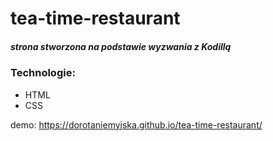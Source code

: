 # tea-time-restaurant
##### strona stworzona na podstawie wyzwania z Kodillą


### Technologie:
* HTML
* CSS

demo: https://dorotaniemyjska.github.io/tea-time-restaurant/
